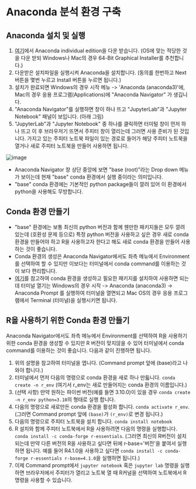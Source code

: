 # Anaconda 분석 환경 구축
## Anaconda 설치 및 실행
1. [여기](https://www.anaconda.com/download/success)에서 Anaconda individual edition을 다운 받습니다. (OS에 맞는 적당한 것을 다운 받되 Windows나 Mac의 경우 64-Bit Graphical Installer를 추천합니다.)
3. 다운받은 설치파일을 실행시켜 Anaconda을 설치합니다. (동의를 한번하고 Next 버튼을 몇번 누르고 Install 버튼을 누르면 됩니다.)
5. 설치가 완료되면 Windows의 경우 시작 메뉴 -> 'Anaconda (anaconda3)'에, Mac의 경우 응용 프로그램(Applications)에 "Anaconda Navigator" 가 생깁니다.
7. "Anaconda Navigator"를 실행하면 창이 하나 뜨고 "JupyterLab"과 "Jupyter Notebook" 패널이 보입니다. (아래 그림)
8. "JupyterLab"과 "Jupyter Notebook" 중 하나를 클릭하면 터미털 창이 먼저 하나 뜨고 이 후 브라우저기 뜨면서 주피터 창이 열리는데 그러면 사용 준비가 된 것입니다. 가지고 있는 주피터 노트북 파일이 있는 경로로 들어가 해당 주피터 노트북을 열거나 새로 주피터 노트북을 만들어 사용하면 됩니다.

![image](https://github.com/user-attachments/assets/0f4d9cfb-14cf-4711-84d5-f2b442ee3582)

- Anaconda Navigator 창 상단 중앙에 보면 "base (root)"라는 Drop down 메뉴가 보이는데 현재 "base" conda 환경에서 실행 중이라는 의미입니다.
- "base" conda 환경에는 기본적인 python package들이 깔려 있어 이 환경에서 python을 사용해도 무방합니다.

## Conda 환경 만들기
- "base" 환경에는 보통 최신의 python 버전과 함께 웬만한 패키지들은 모두 깔려 있는데 (호환성 문제 등으로) 특정 python 버전을 사용하고 싶은 경우 새로 conda 환경을 만들어야 하고 R을 사용하고자 한다고 해도 새로 conda 환경을 만들어 사용하는 것이 좋습니다.
- Conda 환경의 생성은 Anaconda Navigator에서도 좌측 메뉴에서 Environment를 선택하여 할 수 있지만 이보다는 터미널에서 conda command를 이용하는 것이 보다 편리합니다.
- [여기](https://docs.conda.io/projects/conda/en/latest/user-guide/tasks/manage-environments.html)를 참고하여 conda 환경을 생성하고 필요한 패키지를 설치하여 사용하면 되는데 터미널 열기는 Windows의 경우 시작 -> Anaconda (anaconda3) -> Anaconda Prompt 를 실행하여 터미널을 열면되고 Mac OS의 경우 응용 프로그램에서 Terminal (터미널)을 실행시키면 됩니다.

## R을 사용하기 위한 Conda 환경 만들기
Anaconda Navigator에서도 좌측 메뉴에서 Environment를 선택하여 R을 사용하기 위한 conda 환경을 생성할 수 있지만 R 버전이 맞지않을 수 있어 터미널에서 conda command를 이용하는 것이 좋습니다. 다음과 같이 진행하면 됩니다.

1. 위의 설명을 참고하여 터미널을 엽니다. (Command prompt 앞에 (base)라고 나와야 합니다.)
2. 터미널에서 먼저 다음의 명령으로 conda 환경을 새로 하나 만듧니다. `conda create -n r_env` (여기서 r_env는 새로 만들어지는 conda 환경의 이름입니다.)
3. (선택 사항) 만약 원하는 파이썬 버전(예를 들면 3.10.0)이 있을 경우 `conda create -n r_env python=3.10`의 형태로 실행 합니다.
4. 다음의 명령으로 새로만든 conda 환경을 활성화 합니다. `conda activate r_env`. (그러면 Command prompt 앞에 `(base)`가 `(r_env)`로 변경 됩니다.)
6. 다음의 명령으로 주피터 노트북을 설치 합니다. `conda install notebook`
8. R 설치와 함께 주피터 노트북에서 R을 사용하려면 다음의 명령을 실행합니다. `conda install -c conda-forge r-essentials`. (그러면 최신의 R버전이 설치되는데 만약 다른 버전의 R을 사용하고 싶다면 뒤에 r-base='버전'을 붙여서 실행하면 됩니다. 예를 들어 R4.1.0을 사용하고 싶다면 `conda install -c conda-forge r-essentials r-base=4.1.0`을 실행하면 됩니다.)
9. 이제 Command prompt에서 `jupyter notebook` 혹은 `jupyter lab` 명령을 실행하면 브라우저에서 주피터가 열리고 노트북 열 때 R커널을 선택하여 노트북에서 R 명령을 사용할 수 있습니다. 
